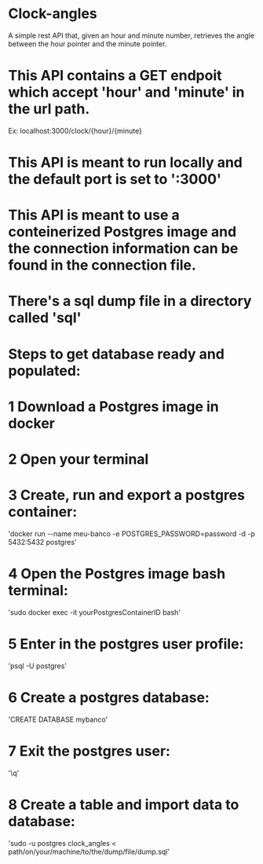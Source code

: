 
# Clock-angles
A simple rest API that, given an hour and minute number, retrieves the angle between the hour pointer and the minute pointer. 

# This API contains a GET endpoit which accept 'hour' and 'minute' in the url path.
 Ex: localhost:3000/clock/{hour}/{minute}  

# This API is meant to run locally and the default port is set to ':3000'

# This API is meant to use a conteinerized Postgres image and the connection information can be found in the connection file. 

# There's a sql dump file in a directory called 'sql'

# Steps to get database ready and populated:

# 1 Download a Postgres image in docker

# 2 Open your terminal

# 3 Create, run and export a postgres container: 
 'docker run --name meu-banco -e POSTGRES_PASSWORD=password -d -p 5432:5432 postgres'

# 4 Open the Postgres image bash terminal: 
   'sudo docker exec -it yourPostgresContainerID bash' 

# 5 Enter in the postgres user profile: 
   'psql -U postgres'

# 6 Create a postgres database:
   'CREATE DATABASE mybanco'

# 7 Exit the postgres user:
  '\q'

# 8 Create a table and import data to database:
 'sudo -u postgres clock_angles < path/on/your/machine/to/the/dump/file/dump.sql'



 
   
   

